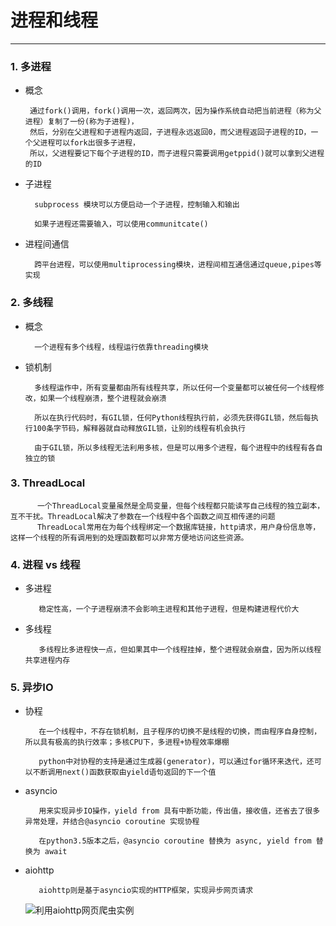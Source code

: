 # 进程和线程
___

### 1. 多进程

   * 概念

          通过fork()调用，fork()调用一次，返回两次，因为操作系统自动把当前进程（称为父进程）复制了一份(称为子进程)，
          然后，分别在父进程和子进程内返回，子进程永远返回0，而父进程返回子进程的ID，一个父进程可以fork出很多子进程，
          所以，父进程要记下每个子进程的ID，而子进程只需要调用getppid()就可以拿到父进程的ID
  
  * 子进程
  
          subprocess 模块可以方便启动一个子进程，控制输入和输出
          
          如果子进程还需要输入，可以使用communitcate()
          
  * 进程间通信
  
          跨平台进程，可以使用multiprocessing模块，进程间相互通信通过queue,pipes等实现
          
### 2. 多线程
  
  * 概念
   
          一个进程有多个线程，线程运行依靠threading模块
          
  * 锁机制
  
          多线程运作中，所有变量都由所有线程共享，所以任何一个变量都可以被任何一个线程修改，如果一个线程崩溃，整个进程就会崩溃
          
          所以在执行代码时，有GIL锁，任何Python线程执行前，必须先获得GIL锁，然后每执行100条字节码，解释器就自动释放GIL锁，让别的线程有机会执行
          
          由于GIL锁，所以多线程无法利用多核，但是可以用多个进程，每个进程中的线程有各自独立的锁
          
### 3. ThreadLocal

          一个ThreadLocal变量虽然是全局变量，但每个线程都只能读写自己线程的独立副本，互不干扰。ThreadLocal解决了参数在一个线程中各个函数之间互相传递的问题
          ThreadLocal常用在为每个线程绑定一个数据库链接，http请求，用户身份信息等，这样一个线程的所有调用到的处理函数都可以非常方便地访问这些资源。
          
### 4. 进程 vs 线程

  * 多进程
       
           稳定性高，一个子进程崩溃不会影响主进程和其他子进程，但是构建进程代价大
  
  * 多线程
  
           多线程比多进程快一点，但如果其中一个线程挂掉，整个进程就会崩盘，因为所以线程共享进程内存
           
### 5. 异步IO

  * 协程
    
           在一个线程中，不存在锁机制，且子程序的切换不是线程的切换，而由程序自身控制，所以具有极高的执行效率；多核CPU下，多进程+协程效率爆棚
           
           python中对协程的支持是通过生成器(generator)，可以通过for循环来迭代，还可以不断调用next()函数获取由yield语句返回的下一个值
           
  * asyncio
  
           用来实现异步IO操作，yield from 具有中断功能，传出值，接收值，还省去了很多异常处理，并结合@asyncio coroutine 实现协程
           
           在python3.5版本之后，@asyncio coroutine 替换为 async, yield from 替换为 await
           
  * aiohttp
  
           aiohttp则是基于asyncio实现的HTTP框架，实现异步网页请求
           
       ![利用aiohttp网页爬虫实例](https://blog.csdn.net/SL_World/article/details/86633611)
          
        
